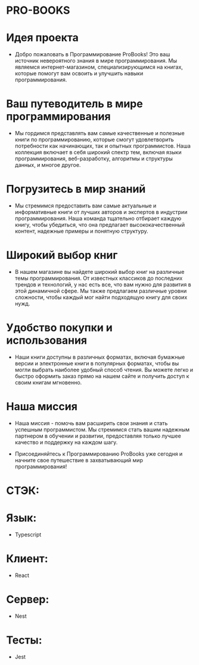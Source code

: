 # PRO-BOOKS

# Идея проекта

- Добро пожаловать в Программирование ProBooks! Это ваш источник невероятного знания в мире программирования. Мы являемся интернет-магазином, специализирующимся на книгах, которые помогут вам освоить и улучшить навыки программирования.

# Ваш путеводитель в мире программирования

- Мы гордимся представлять вам самые качественные и полезные книги по программированию, которые смогут удовлетворить потребности как начинающих, так и опытных программистов. Наша коллекция включает в себя широкий спектр тем, включая языки программирования, веб-разработку, алгоритмы и структуры данных, и многое другое.

# Погрузитесь в мир знаний

- Мы стремимся предоставить вам самые актуальные и информативные книги от лучших авторов и экспертов в индустрии программирования. Наша команда тщательно отбирает каждую книгу, чтобы убедиться, что она предлагает высококачественный контент, надежные примеры и понятную структуру.

# Широкий выбор книг

- В нашем магазине вы найдете широкий выбор книг на различные темы программирования. От известных классиков до последних трендов и технологий, у нас есть все, что вам нужно для развития в этой динамичной сфере. Мы также предлагаем различные уровни сложности, чтобы каждый мог найти подходящую книгу для своих нужд.

# Удобство покупки и использования

- Наши книги доступны в различных форматах, включая бумажные версии и электронные книги в популярных форматах, чтобы вы могли выбрать наиболее удобный способ чтения. Вы можете легко и быстро оформить заказ прямо на нашем сайте и получить доступ к своим книгам мгновенно.

# Наша миссия

- Наша миссия - помочь вам расширить свои знания и стать успешным программистом. Мы стремимся стать вашим надежным партнером в обучении и развитии, предоставляя только лучшее качество и поддержку на каждом шагу.

- Присоединяйтесь к Программированию ProBooks уже сегодня и начните свое путешествие в захватывающий мир программирования!

# СТЭК:

# Язык:

- Typescript

# Клиент:

- React

# Сервер:

- Nest

# Тесты:

- Jest
